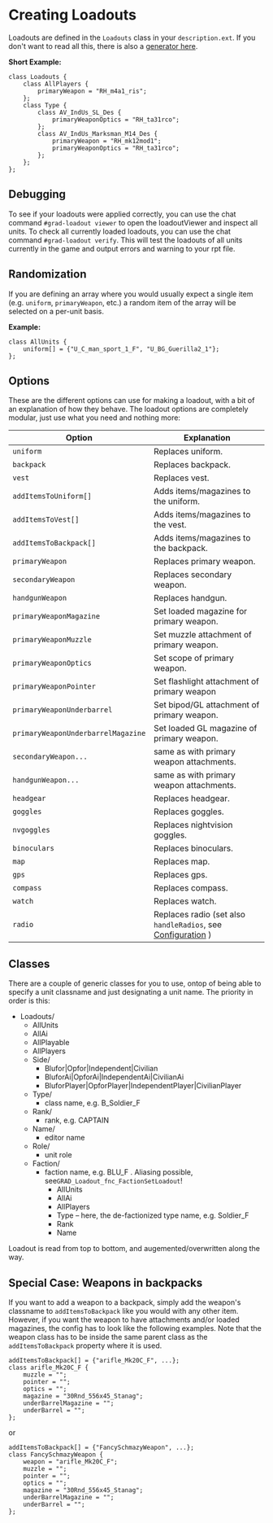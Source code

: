 # Creating Loadouts
Loadouts are defined in the `Loadouts` class in your `description.ext`. If you don't want to read all this, there is also a [generator here](http://gruppe-adler.de/api/grad-loadout/).

**Short Example:**
```sqf
class Loadouts {
    class AllPlayers {
        primaryWeapon = "RH_m4a1_ris";
    };
    class Type {
        class AV_IndUs_SL_Des {
            primaryWeaponOptics = "RH_ta31rco";
        };
        class AV_IndUs_Marksman_M14_Des {
            primaryWeapon = "RH_mk12mod1";
            primaryWeaponOptics = "RH_ta31rco";
        };
    };
};
```

## Debugging
To see if your loadouts were applied correctly, you can use the chat command `#grad-loadout viewer` to open the loadoutViewer and inspect all units.
To check all currently loaded loadouts, you can use the chat command `#grad-loadout verify`. This will test the loadouts of all units currently in the game and output errors and warning to your rpt file.

## Randomization
If you are defining an array where you would usually expect a single item (e.g. `uniform`, `primaryWeapon`, etc.) a random item of the array will be selected on a per-unit basis.

**Example:**
```sqf
class AllUnits {
	uniform[] = {"U_C_man_sport_1_F", "U_BG_Guerilla2_1"};
};
```

## Options
These are the different options can use for making a loadout, with a bit of an explanation of how they behave.
The loadout options are completely modular, just use what you need and nothing more:

| Option                             | Explanation                                                                      |
|------------------------------------|----------------------------------------------------------------------------------|
| `uniform`                          | Replaces uniform.                                                                |
| `backpack`                         | Replaces backpack.                                                               |
| `vest`                             | Replaces vest.                                                                   |
| `addItemsToUniform[]`              | Adds items/magazines to the uniform.                                             |
| `addItemsToVest[]`                 | Adds items/magazines to the vest.                                                |
| `addItemsToBackpack[]`             | Adds items/magazines to the backpack.                                            |
| `primaryWeapon`                    | Replaces primary weapon.                                                         |
| `secondaryWeapon`                  | Replaces secondary weapon.                                                       |
| `handgunWeapon`                    | Replaces handgun.                                                                |
| `primaryWeaponMagazine`            | Set loaded magazine for primary weapon.                                          |
| `primaryWeaponMuzzle`              | Set muzzle attachment of primary weapon.                                         |
| `primaryWeaponOptics`              | Set scope of primary weapon.                                                     |
| `primaryWeaponPointer`             | Set flashlight attachment of primary weapon                                      |
| `primaryWeaponUnderbarrel`         | Set bipod/GL attachment of primary weapon.                                       |
| `primaryWeaponUnderbarrelMagazine` | Set loaded GL magazine of primary weapon.                                        |
| `secondaryWeapon...`               | same as with primary weapon attachments.                                         |
| `handgunWeapon...`                 | same as with primary weapon attachments.                                         |
| `headgear`                         | Replaces headgear.                                                               |
| `goggles`                          | Replaces goggles.                                                                |
| `nvgoggles`                        | Replaces nightvision goggles.                                                    |
| `binoculars`                       | Replaces binoculars.                                                             |
| `map`                              | Replaces map.                                                                    |
| `gps`                              | Replaces gps.                                                                    |
| `compass`                          | Replaces compass.                                                                |
| `watch`                            | Replaces watch.                                                                  |
| `radio`                            | Replaces radio (set also `handleRadios`, see [Configuration](configuration.md) ) |

## Classes
There are a couple of generic classes for you to use, ontop of being able to specify a unit classname and just designating a unit name. The priority in order is this:

* Loadouts/
    * AllUnits
    * AllAi
    * AllPlayable
    * AllPlayers
    * Side/
        * Blufor|Opfor|Independent|Civilian
        * BluforAi|OpforAi|IndependentAi|CivilianAi
        * BluforPlayer|OpforPlayer|IndependentPlayer|CivilianPlayer
    * Type/
        * class name, e.g. B_Soldier_F
    * Rank/
        * rank, e.g. CAPTAIN
    * Name/
        * editor name
    * Role/
        * unit role
    * Faction/
        * faction name, e.g. BLU_F . Aliasing possible, see`GRAD_Loadout_fnc_FactionSetLoadout`!
            * AllUnits
            * AllAi
            * AllPlayers
            * Type – here, the de-factionized type name, e.g. Soldier_F
            * Rank
            * Name

Loadout is read from top to bottom, and augemented/overwritten along the way.

## Special Case: Weapons in backpacks
If you want to add a weapon to a backpack, simply add the weapon's classname to `addItemsToBackpack` like you would with any other item. However, if you want the weapon to have attachments and/or loaded magazines, the config has to look like the following examples. Note that the weapon class has to be inside the same parent class as the `addItemsToBackpack` property where it is used.
```sqf
addItemsToBackpack[] = {"arifle_Mk20C_F", ...};
class arifle_Mk20C_F {
    muzzle = "";
    pointer = "";
    optics = "";
    magazine = "30Rnd_556x45_Stanag";
    underBarrelMagazine = "";
    underBarrel = "";
};
```
or
```sqf
addItemsToBackpack[] = {"FancySchmazyWeapon", ...};
class FancySchmazyWeapon {
    weapon = "arifle_Mk20C_F";
    muzzle = "";
    pointer = "";
    optics = "";
    magazine = "30Rnd_556x45_Stanag";
    underBarrelMagazine = "";
    underBarrel = "";
};
```
